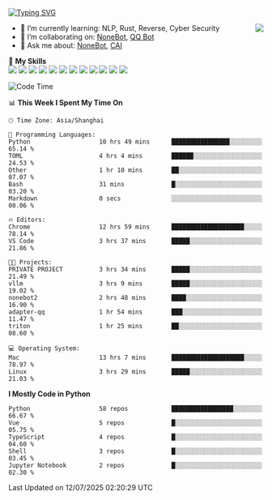 [![Typing SVG](https://readme-typing-svg.herokuapp.com?size=25&duration=2500&color=8C43EA&vCenter=true&width=200&height=40&lines=Hi+there+%F0%9F%91%8B%F0%9F%8F%BB;I'm+yanyongyu)](https://git.io/typing-svg)

<a href="#">
  <img align="right" src="https://github-readme-stats.vercel.app/api?username=yanyongyu&count_private=true&show_icons=true&bg_color=15,f2f7fd,E0EAFC" />
</a>

- 🌱 I’m currently learning: NLP, Rust, Reverse, Cyber Security
- 👯 I’m collaborating on: [NoneBot](https://github.com/nonebot), [QQ Bot](https://github.com/Mrs4s/go-cqhttp)
- 💬 Ask me about: [NoneBot](https://github.com/nonebot), [CAI](https://github.com/cscs181/CAI)

🌟 **My Skills**  
![](https://img.shields.io/badge/-Python-3e74a2?style=flat-square&logo=Python&logoColor=fff)
![](https://img.shields.io/badge/-TypeScript-3178C6?style=flat-square&logo=TypeScript&logoColor=fff)
![](https://img.shields.io/badge/-Vue-4fc08d?style=flat-square&logo=Vue.js&logoColor=fff)
![](https://img.shields.io/badge/-React-2d98ce?style=flat-square&logo=React&logoColor=fff)
![](https://img.shields.io/badge/-FastAPI-009688?style=flat-square&logo=FastAPI&logoColor=fff)
![](https://img.shields.io/badge/-Linux-000000?style=flat-square&logo=Linux&logoColor=fff)
![](https://img.shields.io/badge/-Docker-2496ED?style=flat-square&logo=Docker&logoColor=fff)
![](https://img.shields.io/badge/-Kubernetes-326CE5?style=flat-square&logo=Kubernetes&logoColor=fff)
![](https://img.shields.io/badge/-GitHub%20Actions-2088FF?style=flat-square&logo=GitHubActions&logoColor=fff)
![](https://img.shields.io/badge/-PostgreSQL-4169E1?style=flat-square&logo=PostgreSQL&logoColor=fff)
![](https://img.shields.io/badge/-Redis-DC382D?style=flat-square&logo=Redis&logoColor=fff)
![](https://img.shields.io/badge/-MongoDB-47A248?style=flat-square&logo=MongoDB&logoColor=fff)

<!--START_SECTION:waka-->
![Code Time](http://img.shields.io/badge/Code%20Time-7%2C728%20hrs%2025%20mins-blue)

📊 **This Week I Spent My Time On** 

```text
🕑︎ Time Zone: Asia/Shanghai

💬 Programming Languages: 
Python                   10 hrs 49 mins      ████████████████░░░░░░░░░   65.14 % 
TOML                     4 hrs 4 mins        ██████░░░░░░░░░░░░░░░░░░░   24.53 % 
Other                    1 hr 10 mins        ██░░░░░░░░░░░░░░░░░░░░░░░   07.07 % 
Bash                     31 mins             █░░░░░░░░░░░░░░░░░░░░░░░░   03.20 % 
Markdown                 0 secs              ░░░░░░░░░░░░░░░░░░░░░░░░░   00.06 % 

🔥 Editors: 
Chrome                   12 hrs 59 mins      ████████████████████░░░░░   78.14 % 
VS Code                  3 hrs 37 mins       █████░░░░░░░░░░░░░░░░░░░░   21.86 % 

🐱‍💻 Projects: 
PRIVATE PROJECT          3 hrs 34 mins       █████░░░░░░░░░░░░░░░░░░░░   21.49 % 
vllm                     3 hrs 9 mins        █████░░░░░░░░░░░░░░░░░░░░   19.02 % 
nonebot2                 2 hrs 48 mins       ████░░░░░░░░░░░░░░░░░░░░░   16.90 % 
adapter-qq               1 hr 54 mins        ███░░░░░░░░░░░░░░░░░░░░░░   11.47 % 
triton                   1 hr 25 mins        ██░░░░░░░░░░░░░░░░░░░░░░░   08.60 % 

💻 Operating System: 
Mac                      13 hrs 7 mins       ████████████████████░░░░░   78.97 % 
Linux                    3 hrs 29 mins       █████░░░░░░░░░░░░░░░░░░░░   21.03 % 
```

**I Mostly Code in Python** 

```text
Python                   58 repos            █████████████████░░░░░░░░   66.67 % 
Vue                      5 repos             █░░░░░░░░░░░░░░░░░░░░░░░░   05.75 % 
TypeScript               4 repos             █░░░░░░░░░░░░░░░░░░░░░░░░   04.60 % 
Shell                    3 repos             █░░░░░░░░░░░░░░░░░░░░░░░░   03.45 % 
Jupyter Notebook         2 repos             █░░░░░░░░░░░░░░░░░░░░░░░░   02.30 % 
```




 Last Updated on 12/07/2025 02:20:29 UTC
<!--END_SECTION:waka-->
